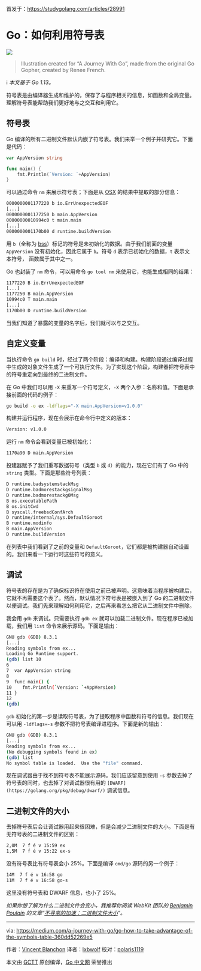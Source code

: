 首发于：https://studygolang.com/articles/28991

# Go：如何利用符号表

![](https://raw.githubusercontent.com/studygolang/gctt-images/master/go-hwo-to-take-symbol-table/cover.png)

> Illustration created for “A Journey With Go”, made from the original Go Gopher, created by Renee French.

ℹ️ *本文基于 Go 1.13。*

符号表是由编译器生成和维护的，保存了与程序相关的信息，如函数和全局变量。理解符号表能帮助我们更好地与之交互和利用它。

## 符号表

Go 编译的所有二进制文件默认内嵌了符号表。我们来举一个例子并研究它。下面是代码：

```go
var AppVersion string

func main() {
	fmt.Println(`Version: `+AppVersion)
}
```

可以通过命令 `nm` 来展示符号表；下面是从 [OSX](https://www.unix.com/man-page/osx/1/nm/) 的结果中提取的部分信息：

```bash
0000000001177220 b io.ErrUnexpectedEOF
[...]
0000000001177250 b main.AppVersion
00000000010994c0 t main.main
[...]
0000000001170b00 d runtime.buildVersion
```

用 `b`（全称为 [bss](https://en.wikipedia.org/wiki/.bss)）标记的符号是未初始化的数据。由于我们前面的变量 `AppVersion` 没有初始化，因此它属于 `b`。符号 `d` 表示已初始化的数据，`t` 表示文本符号， 函数属于其中之一。

Go 也封装了 `nm` 命令，可以用命令 `go tool nm` 来使用它，也能生成相同的结果：

```bash
1177220 B io.ErrUnexpectedEOF
[...]
1177250 B main.AppVersion
10994c0 T main.main
[...]
1170b00 D runtime.buildVersion
```

当我们知道了暴露的变量的名字后，我们就可以与之交互。

## 自定义变量

当执行命令 `go build` 时，经过了两个阶段：编译和构建。构建阶段通过编译过程中生成的对象文件生成了一个可执行文件。为了实现这个阶段，构建器把符号表中的符号重定向到最终的二进制文件。

在 Go 中我们可以用 `-X` 来重写一个符号定义，`-X` 两个入参：名称和值。下面是承接前面的代码的例子：

```bash
go build -o ex -ldflags="-X main.AppVersion=v1.0.0"
```

构建并运行程序，现在会展示在命令行中定义的版本：

```bash
Version: v1.0.0
```

运行 `nm` 命令会看到变量已被初始化：

```bash
1170a90 D main.AppVersion
```

投建器赋予了我们重写数据符号（类型 `b` 或 `d`）的能力，现在它们有了 Go 中的 `string` 类型。下面是那些符号列表：

```bash
D runtime.badsystemstackMsg
D runtime.badmorestackgsignalMsg
D runtime.badmorestackg0Msg
B os.executablePath
B os.initCwd
B syscall.freebsdConfArch
D runtime/internal/sys.DefaultGoroot
B runtime.modinfo
B main.AppVersion
D runtime.buildVersion
```

在列表中我们看到了之前的变量和 `DefaultGoroot`，它们都是被构建器自动设置的。我们来看一下运行时这些符号的意义。

## 调试

符号表的存在是为了确保标识符在使用之前已被声明。这意味着当程序被构建后，它就不再需要这个表了。然而，默认情况下符号表是被嵌入到了 Go 的二进制文件以便调试。我们先来理解如何利用它，之后再来看怎么把它从二进制文件中删除。

我会用 `gdb` 来调试。只需要执行 `gdb ex` 就可以加载二进制文件。现在程序已被加载，我们用 `list` 命令来展示源码。下面是输出：

```bash
GNU gdb (GDB) 8.3.1
[...]
Reading symbols from ex...
Loading Go Runtime support.
(gdb) list 10
6
7  var AppVersion string
8
9  func main() {
10    fmt.Println(`Version: `+AppVersion)
11 }
12
(gdb)
```

`gdb` 初始化的第一步是读取符号表，为了提取程序中函数和符号的信息。我们现在可以用 `-ldflags=-s` 参数不把符号表编译进程序。下面是新的输出：

```bash
GNU gdb (GDB) 8.3.1
[...]
Reading symbols from ex...
(No debugging symbols found in ex)
(gdb) list
No symbol table is loaded.  Use the "file" command.
```

现在调试器由于找不到符号表不能展示源码。我们应该留意到使用 `-s` 参数去掉了符号表的同时，也去掉了对调试器很有用的 `[DWARF](https://golang.org/pkg/debug/dwarf/)` 调试信息。

## 二进制文件的大小

去掉符号表后会让调试器用起来很困难，但是会减少二进制文件的大小。下面是有无符号表的二进制文件的区别：

```bash
2,0M  7 f é v 15:59 ex
1,5M  7 f é v 15:22 ex-s
```

没有符号表比有符号表会小 25%。下面是编译 `cmd/go` 源码的另一个例子：

```bash
14M  7 f é v 16:58 go
11M  7 f é v 16:58 go-s
```

这里没有符号表和 DWARF 信息，也小了 25%。

*如果你想了解为什么二进制文件会变小，我推荐你阅读 WebKit 团队的 [Benjamin Poulain](https://twitter.com/awfulben) 的文章“[不寻常的加速：二进制文件大小](https://webkit.org/blog/2826/unusual-speed-boost-size-matters/)”。*

---

via: https://medium.com/a-journey-with-go/go-how-to-take-advantage-of-the-symbols-table-360dd52269e5

作者：[Vincent Blanchon](https://medium.com/@blanchon.vincent)
译者：[lxbwolf](https://github.com/lxbwolf)
校对：[polaris1119](https://github.com/polaris1119)

本文由 [GCTT](https://github.com/studygolang/GCTT) 原创编译，[Go 中文网](https://studygolang.com/) 荣誉推出
